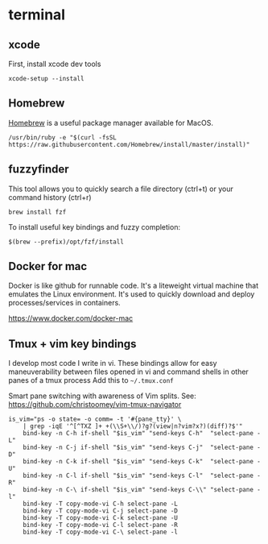 # terminal

## xcode
First, install xcode dev tools

`xcode-setup --install`

## Homebrew

[Homebrew](https://brew.sh/) is a useful package manager available for MacOS.

`/usr/bin/ruby -e "$(curl -fsSL https://raw.githubusercontent.com/Homebrew/install/master/install)"`

## fuzzyfinder
This tool allows you to quickly search a file directory (ctrl+t) or
your command history (ctrl+r)

`brew install fzf`

To install useful key bindings and fuzzy completion:

`$(brew --prefix)/opt/fzf/install`

## Docker for mac
Docker is like github for runnable code. It's a liteweight virtual machine that emulates
the Linux environment. It's used to quickly download and deploy processes/services in
containers.

https://www.docker.com/docker-mac

## Tmux + vim key bindings
I develop most code I write in vi. These bindings allow for easy maneuverability between files
opened in vi and command shells in other panes of a tmux process Add this to `~/.tmux.conf`

Smart pane switching with awareness of Vim splits.
See: https://github.com/christoomey/vim-tmux-navigator

```
is_vim="ps -o state= -o comm= -t '#{pane_tty}' \
    | grep -iqE '^[^TXZ ]+ +(\\S+\\/)?g?(view|n?vim?x?)(diff)?$'"
    bind-key -n C-h if-shell "$is_vim" "send-keys C-h"  "select-pane -L"
    bind-key -n C-j if-shell "$is_vim" "send-keys C-j"  "select-pane -D"
    bind-key -n C-k if-shell "$is_vim" "send-keys C-k"  "select-pane -U"
    bind-key -n C-l if-shell "$is_vim" "send-keys C-l"  "select-pane -R"
    bind-key -n C-\ if-shell "$is_vim" "send-keys C-\\" "select-pane -l"
    bind-key -T copy-mode-vi C-h select-pane -L
    bind-key -T copy-mode-vi C-j select-pane -D
    bind-key -T copy-mode-vi C-k select-pane -U
    bind-key -T copy-mode-vi C-l select-pane -R
    bind-key -T copy-mode-vi C-\ select-pane -l
```
